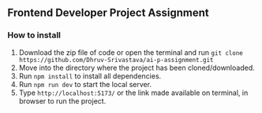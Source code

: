 ## Frontend Developer Project Assignment

### How to install

1. Download the zip file of code or open the terminal and run `git clone https://github.com/Dhruv-Srivastava/ai-p-assignment.git`
2. Move into the directory where the project has been cloned/downloaded.
3. Run `npm install` to install all dependencies.
4. Run `npm run dev` to start the local server.
5. Type `http://localhost:5173/` or the link made available on terminal, in browser to run the project.